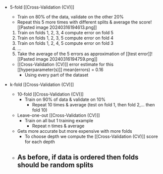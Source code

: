 - 5-fold [[Cross-Validation (CV)]]
	- Train on 80% of the data, validate on the other 20%
	- Repeat this 5 more times with different splits & average the score![[Pasted image 20240316194613.png]]
	1. Train on folds 1, 2, 3, 4 compute error on fold 5
	2. Train on folds 1, 2, 3, 5 compute error on fold 4
	3. Train on folds 1, 2, 4, 5 compute error on fold 3
	4. ...
	6. Take the average of the 5 errors as approximation of [[test error]]![[Pasted image 20240316194759.png]]
	- [[Cross-Validation (CV)]] error estimate for this [[hyperparameter(s)]] mean(errors) = 0.16
		- Using every part of the dataset

- k-fold [[Cross-Validation (CV)]]
	- 10-fold [[Cross-Validation (CV)]]
		- Train on 90% of data & validate on 10%
			- Repeat 10 times & average (test on fold 1, then fold 2,... then fold 10)
	- Leave-one-out [[Cross-Validation (CV)]]
		- Train on all but 1 training example
			- Repeat n times & average
	- Gets more accurate but more expensive with more folds
		- To choose depth we compute the [[Cross-Validation (CV)]] score for each depth
	- As before, if data is ordered then folds should be random splits
		- 